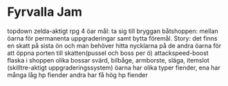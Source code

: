 # Fyrvalla Jam
topdown zelda-aktigt rpg
4 öar
mål: ta sig till bryggan
båtshoppen: mellan öarna för permanenta uppgraderingar samt bytta föremål.
Story: det finns en skatt på sista ön och man behöver hitta nycklarna på de andra öarna för att öppna porten till skatten(pussel och boss per ö)
attackspeed-boost flaska i shoppen 
olika bossar
svärd, bilbåge, armborste, släga, itemslot   (skilltre-aktigt uppgraderingssystem)
öarna har olika typer fiender, ena har många låg hp fiender andra har få hög hp fiender 
